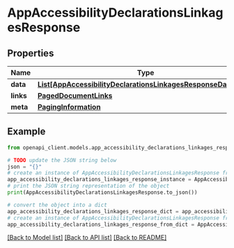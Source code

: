 # AppAccessibilityDeclarationsLinkagesResponse


## Properties

Name | Type | Description | Notes
------------ | ------------- | ------------- | -------------
**data** | [**List[AppAccessibilityDeclarationsLinkagesResponseDataInner]**](AppAccessibilityDeclarationsLinkagesResponseDataInner.md) |  | 
**links** | [**PagedDocumentLinks**](PagedDocumentLinks.md) |  | 
**meta** | [**PagingInformation**](PagingInformation.md) |  | [optional] 

## Example

```python
from openapi_client.models.app_accessibility_declarations_linkages_response import AppAccessibilityDeclarationsLinkagesResponse

# TODO update the JSON string below
json = "{}"
# create an instance of AppAccessibilityDeclarationsLinkagesResponse from a JSON string
app_accessibility_declarations_linkages_response_instance = AppAccessibilityDeclarationsLinkagesResponse.from_json(json)
# print the JSON string representation of the object
print(AppAccessibilityDeclarationsLinkagesResponse.to_json())

# convert the object into a dict
app_accessibility_declarations_linkages_response_dict = app_accessibility_declarations_linkages_response_instance.to_dict()
# create an instance of AppAccessibilityDeclarationsLinkagesResponse from a dict
app_accessibility_declarations_linkages_response_from_dict = AppAccessibilityDeclarationsLinkagesResponse.from_dict(app_accessibility_declarations_linkages_response_dict)
```
[[Back to Model list]](../README.md#documentation-for-models) [[Back to API list]](../README.md#documentation-for-api-endpoints) [[Back to README]](../README.md)


